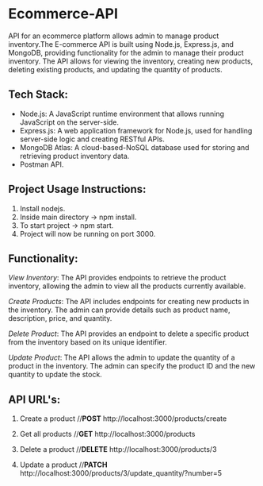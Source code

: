 # Ecommerce-API 

API for an ecommerce platform allows admin to manage product inventory.The E-commerce API is built using Node.js, Express.js, and MongoDB, providing functionality for the admin to manage their product inventory. The API allows for viewing the inventory, creating new products, deleting existing products, and updating the quantity of products.

## Tech Stack:

- Node.js: A JavaScript runtime environment that allows running JavaScript on the server-side.
- Express.js: A web application framework for Node.js, used for handling server-side logic and creating RESTful APIs.
- MongoDB Atlas: A cloud-based-NoSQL database used for storing and retrieving product inventory data.
- Postman API.

## Project Usage Instructions:

1. Install nodejs.
2. Inside main directory -> npm install.
3. To start project -> npm start.
4. Project will now be running on port 3000.

## Functionality:

_View Inventory_: The API provides endpoints to retrieve the product inventory, allowing the admin to view all the products currently available.

_Create Products_: The API includes endpoints for creating new products in the inventory. The admin can provide details such as product name, description, price, and quantity.

_Delete Product_: The API provides an endpoint to delete a specific product from the inventory based on its unique identifier.

_Update Product_: The API allows the admin to update the quantity of a product in the inventory. The admin can specify the product ID and the new quantity to update the stock.

## API URL's:

1. Create a product //**POST** http://localhost:3000/products/create

2. Get all products //**GET** http://localhost:3000/products

3. Delete a product //**DELETE** http://localhost:3000/products/3

4. Update a product //**PATCH** http://localhost:3000/products/3/update_quantity/?number=5
